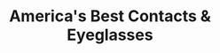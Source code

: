 ---
title: "America's Best Contacts & Eyeglasses"
url: /phoenix/americas-best-contacts-und-eyeglasses-north-44th-street/
shop: Optiker
---
